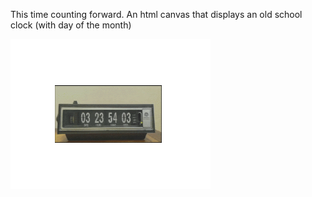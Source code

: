 
This time counting forward.
An html canvas that displays an old school clock (with day of the month)

![Clock Preview](https://github.com/NickZettel/Countdown/blob/clock/preview.gif)
